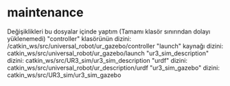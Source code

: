 # maintenance
Değişiklikleri bu dosyalar içinde yaptım (Tamamı klasör sınırından dolayı yüklenemedi)
"controller" klasörünün dizini: /catkin_ws/src/universal_robot/ur_gazebo/controller
"launch" kaynağı dizini: catkin_ws/src/universal_robot/ur_gazebo/launch
"ur3_sim_description" dizini: catkin_ws/src/UR3_sim/ur3_sim_description
"urdf" dizini: catkin_ws/src/universal_robot/ur_description/urdf
"ur3_sim_gazebo" dizini: catkin_ws/src/UR3_sim/ur3_sim_gazebo
